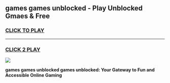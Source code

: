 
## games games unblocked - Play Unblocked Gmaes & Free
<h3>
<a href="https://news.freeplayer.one?title=games_games_unblocked&ref=16F">CLICK TO PLAY</a></h3>
<hr>

<h3>
<a href="https://news.freeplayer.one?title=games_games_unblocked&ref=16F">CLICK 2 PLAY</a>
  
</h3>

<a href="https://news.freeplayer.one?title=games_games_unblocked&ref=16F/"><img src="https://clearcache.store/games.png"></a>


**games games unblocked games unblocked: Your Gateway to Fun and Accessible Online Gaming**
